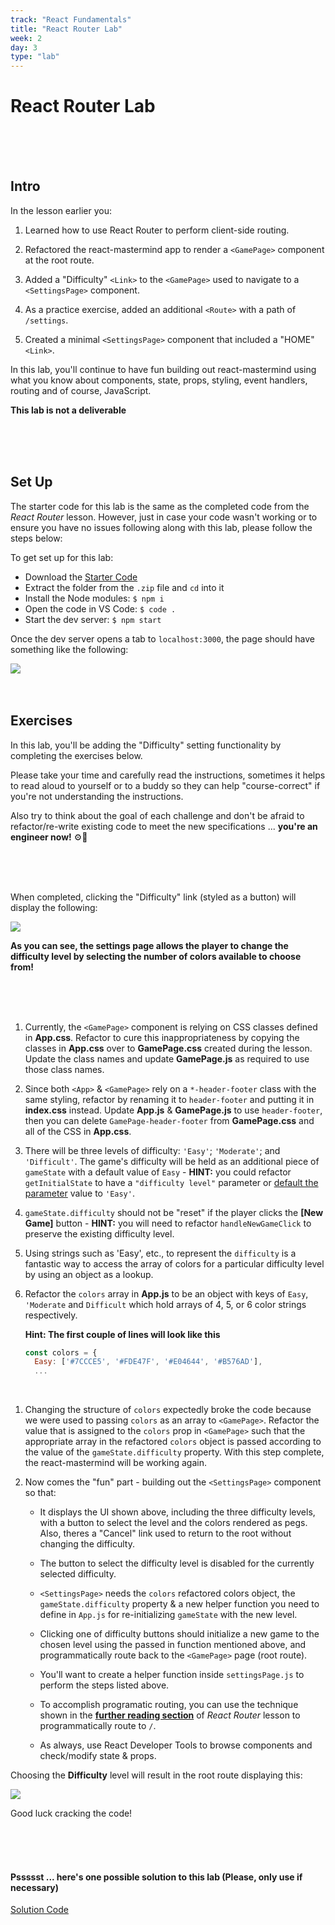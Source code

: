 ```yaml
---
track: "React Fundamentals"
title: "React Router Lab"
week: 2
day: 3
type: "lab"
---
```


# React Router Lab

<br>
<br>
<br>


## Intro

In the lesson earlier you:

1. Learned how to use React Router to perform client-side routing.
 
2. Refactored the react-mastermind app to render a `<GamePage>` component at the root route.

3. Added a "Difficulty" `<Link>` to the `<GamePage>` used to navigate to a `<SettingsPage>` component.

3. As a practice exercise, added an additional `<Route>` with a path of `/settings`.

4. Created a minimal `<SettingsPage>` component that included a "HOME" `<Link>`.

In this lab, you'll continue to have fun building out react-mastermind using what you know about components, state, props, styling, event handlers, routing and of course, JavaScript.

**This lab is not a deliverable**

<br>
<br>
<br>



## Set Up

The starter code for this lab is the same as the completed code from the _React Router_ lesson. However, just in case your code wasn't working or to ensure you have no issues following along with this lab, please follow the steps below:

To get set up for this lab:

- Download the <a href="/downloads/react_fundamentals/react-router-lab/react-mastermind.zip" download>Starter Code</a>
- Extract the folder from the `.zip` file and `cd` into it
- Install the Node modules: `$ npm i`
- Open the code in VS Code: `$ code .`
- Start the dev server: `$ npm start`

Once the dev server opens a tab to `localhost:3000`, the page should have something like the following:

<img src="https://i.imgur.com/ibMTm9k.png">

<br>
<br>
<br>




## Exercises

In this lab, you'll be adding the "Difficulty" setting functionality by completing the exercises below.

Please take your time and carefully read the instructions, sometimes it helps to read aloud to yourself or to a buddy so they can help "course-correct" if you're not understanding the instructions. 

Also try to think about the goal of each challenge and don't be afraid to refactor/re-write existing code to meet the new specifications ... **you're an engineer now!** ⚙️🔧

<br>
<br>
<br>

When completed, clicking the "Difficulty" link (styled as a button) will display the following:

<img src="https://i.imgur.com/gFjNSt0.png">

<br>

**As you can see, the settings page allows the player to change the difficulty level by selecting the number of colors available to choose from!**

<br>
<br>
<br>


1. Currently, the `<GamePage>` component is relying on CSS classes defined in **App.css**. Refactor to cure this inappropriateness by copying the classes in **App.css** over to **GamePage.css** created during the lesson. Update the class names and update **GamePage.js** as required to use those class names. 

2. Since both `<App>` & `<GamePage>` rely on a `*-header-footer` class with the same styling, refactor by renaming it to `header-footer` and putting it in **index.css** instead. Update **App.js** & **GamePage.js** to use `header-footer`, then you can delete `GamePage-header-footer` from **GamePage.css** and all of the CSS in **App.css**.

3. There will be three levels of difficulty: `'Easy'`; `'Moderate'`; and `'Difficult'`. The game's difficulty will be held as an additional piece of `gameState` with a default value of `Easy` - **HINT:** you could refactor `getInitialState` to have a `"difficulty level"` parameter or [default the parameter](https://developer.mozilla.org/en-US/docs/Web/JavaScript/Reference/Functions/Default_parameters) value to `'Easy'`.

4. `gameState.difficulty` should not be "reset" if the player clicks the **[New Game]** button - **HINT:** you will need to refactor `handleNewGameClick` to preserve the existing difficulty level.
	
5. Using strings such as 'Easy', etc., to represent the `difficulty` is a fantastic way to access the array of colors for a particular difficulty level by using an object as a lookup. 

6. Refactor the `colors` array in **App.js** to be an object with keys of `Easy`, `'Moderate` and `Difficult` which hold arrays of 4, 5, or 6 color strings respectively.

	**Hint: The first couple of lines will look like this**
	
	```javascript
	const colors = {
	  Easy: ['#7CCCE5', '#FDE47F', '#E04644', '#B576AD'],
	  ...
	```

<br>

1. Changing the structure of `colors` expectedly broke the code because we were used to passing `colors` as an array to `<GamePage>`. Refactor the value that is assigned to the `colors` prop in `<GamePage>` such that the appropriate array in the refactored `colors` object is passed according to the value of the `gameState.difficulty` property. With this step complete, the react-mastermind will be working again.

2. Now comes the "fun" part - building out the `<SettingsPage>` component so that:

	- It displays the UI shown above, including the three difficulty levels, with a button to select the level and the colors rendered as pegs. Also, theres a "Cancel" link used to return to the root without changing the difficulty.

	- The button to select the difficulty level is disabled for the currently selected difficulty.

	- `<SettingsPage>` needs the `colors` refactored colors object, the `gameState.difficulty` property & a new helper function you need to define in `App.js` for re-initializing `gameState` with the new level.
	
	- Clicking one of difficulty buttons should initialize a new game to the chosen level using the passed in function mentioned above, and programmatically route back to the `<GamePage>` page (root route).

	- You'll want to create a helper function inside `settingsPage.js` to perform the steps listed above.
	
	- To accomplish programatic routing, you can use the technique shown in the [**further reading section**](/react-fundamentals/week-2/day-3/lecture-materials/intro-to-react-router/#routing-programmatically) of _React Router_ lesson to programmatically route to `/`.

   - As always, use React Developer Tools to browse components and check/modify state & props.

Choosing the **Difficulty** level will result in the root route displaying this:

<img src="https://i.imgur.com/IaKWyLR.png">

Good luck cracking the code!

<br>
<br>
<br>




#### Pssssst ... here's one possible solution to this lab (Please, only use if necessary) 

<a href="/downloads/react_fundamentals/react-router-lab-solution/react-mastermind.zip" download>Solution Code<a>